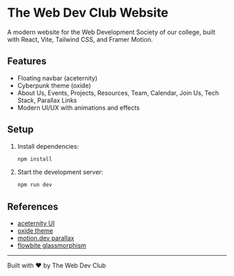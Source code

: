 # The Web Dev Club Website

A modern website for the Web Development Society of our college, built with React, Vite, Tailwind CSS, and Framer Motion.

## Features
- Floating navbar (aceternity)
- Cyberpunk theme (oxide)
- About Us, Events, Projects, Resources, Team, Calendar, Join Us, Tech Stack, Parallax Links
- Modern UI/UX with animations and effects

## Setup
1. Install dependencies:
   ```bash
   npm install
   ```
2. Start the development server:
   ```bash
   npm run dev
   ```

## References
- [aceternity UI](https://ui.aceternity.com/)
- [oxide theme](https://oxide.computer/)
- [motion.dev parallax](https://examples.motion.dev/js/parallax)
- [flowbite glassmorphism](https://flowbite.com/docs/components/navbar/)

---

Built with ❤️ by The Web Dev Club
